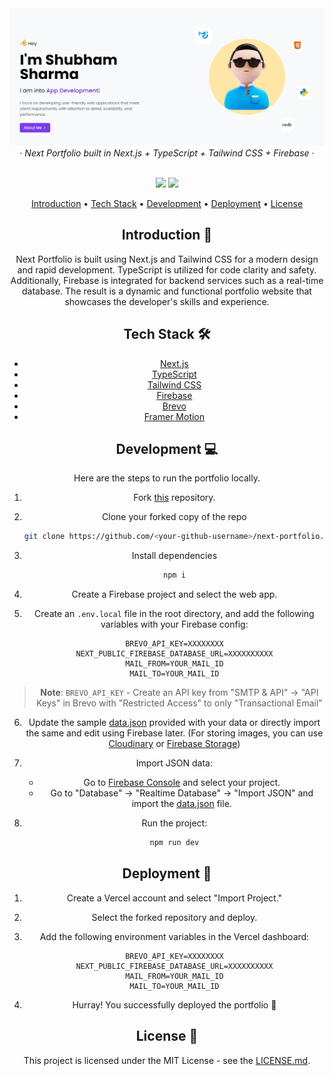 <div align="center">
  <img src="https://github.com/shubhusion/next-portfolio/blob/master/public/portfolio-fork.png" alt="Portfolio Image" />
<div align="center">
  &middot;
  <i>Next Portfolio built in Next.js + TypeScript + Tailwind CSS + Firebase</i>
  &middot;
  <br/>
  <br/>

  <p align="center">
    <img src="https://img.shields.io/github/forks/shubhusion/next-portfolio?style=for-the-badge" />
  <a href="http://shubhusion.vercel.app/">
    <img src="https://img.shields.io/static/v1?label=&message=View%20Demo&style=for-the-badge&color=black&logo=vercel" />
  </a>
</p>

<p align="center">
  <a href="#introduction-">Introduction</a> •
  <a href="#tech-stack-%EF%B8%8F">Tech Stack</a> •
  <a href="#development-">Development</a> •
    <a href="#deployment-">Deployment</a> •
  <a href="#license-">License</a>
</p>

</div>

## Introduction 👋

Next Portfolio is built using Next.js and Tailwind CSS for a modern design and rapid development. TypeScript is utilized for code clarity and safety. Additionally, Firebase is integrated for backend services such as a real-time database. The result is a dynamic and functional portfolio website that showcases the developer's skills and experience.

## Tech Stack 🛠️

- [Next.js](https://nextjs.org)
- [TypeScript](https://www.typescriptlang.org)
- [Tailwind CSS](https://tailwindcss.com)
- [Firebase](https://firebase.google.com)
- [Brevo](https://www.brevo.com)
- [Framer Motion](https://www.framer.com/motion)

## Development 💻

Here are the steps to run the portfolio locally.

1. Fork [this](https://github.com/shubhusion/next-portfolio) repository.

2. Clone your forked copy of the repo

   ```bash
   git clone https://github.com/<your-github-username>/next-portfolio.git
   ```

3. Install dependencies

   ```bash
   npm i
   ```

4. Create a Firebase project and select the web app.

5. Create an `.env.local` file in the root directory, and add the following variables with your Firebase config:
   ```
   BREVO_API_KEY=XXXXXXXX
   NEXT_PUBLIC_FIREBASE_DATABASE_URL=XXXXXXXXXX
   MAIL_FROM=YOUR_MAIL_ID
   MAIL_TO=YOUR_MAIL_ID
   ```

> **Note**: `BREVO_API_KEY` - Create an API key from "SMTP & API" -> "API Keys" in Brevo with "Restricted Access" to only "Transactional Email"

6. Update the sample [data.json](https://github.com/jigar-sable/shubhusion/blob/main/data.json) provided with your data or directly import the same and edit using Firebase later. (For storing images, you can use [Cloudinary](https://cloudinary.com) or [Firebase Storage](https://firebase.google.com/docs/storage))

7. Import JSON data:

   - Go to [Firebase Console](https://console.firebase.google.com) and select your project.
   - Go to "Database" -> "Realtime Database" -> "Import JSON" and import the [data.json](https://github.com/shubhusion/next-portfolio/blob/main/data.json) file.

8. Run the project:

   ```bash
   npm run dev
   ```

## Deployment 🚀

1. Create a Vercel account and select "Import Project."

2. Select the forked repository and deploy.

3. Add the following environment variables in the Vercel dashboard:
   ```
   BREVO_API_KEY=XXXXXXXX
   NEXT_PUBLIC_FIREBASE_DATABASE_URL=XXXXXXXXXX
   MAIL_FROM=YOUR_MAIL_ID
   MAIL_TO=YOUR_MAIL_ID
   ```

4. Hurray! You successfully deployed the portfolio 🥳

## License 📄

This project is licensed under the MIT License - see the [LICENSE.md](https://github.com/shubhusion/next-portfolio/blob/main/LICENSE.md).
